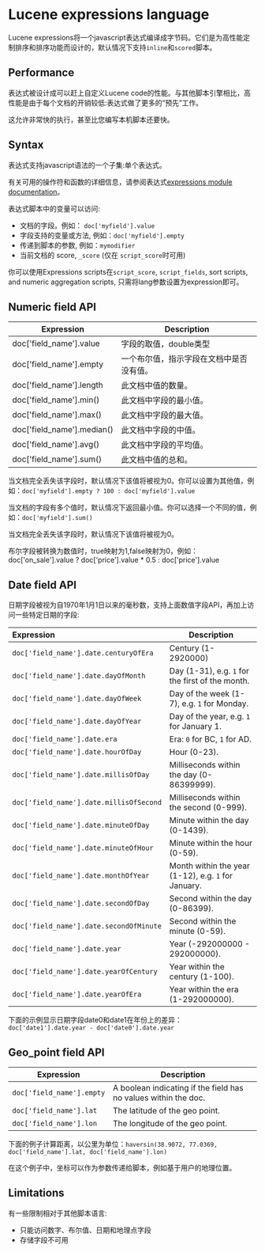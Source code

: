 # Lucene expressions language

Lucene expressions将一个javascript表达式编译成字节码。它们是为高性能定制排序和排序功能而设计的，默认情况下支持`inline`和`scored`脚本。



## Performance

表达式被设计成可以赶上自定义Lucene code的性能。与其他脚本引擎相比，高性能是由于每个文档的开销较低:表达式做了更多的“预先”工作。

这允许非常快的执行，甚至比您编写本机脚本还要快。



## Syntax

表达式支持javascript语法的一个子集:单个表达式。

有关可用的操作符和函数的详细信息，请参阅表达式[expressions module documentation](http://lucene.apache.org/core/8_6_0/expressions/index.html?org/apache/lucene/expressions/js/package-summary.html)。

表达式脚本中的变量可以访问:

- 文档的字段。例如： `doc['myfield'].value`
- 字段支持的变量或方法, 例如：`doc['myfield'].empty`
- 传递到脚本的参数, 例如：`mymodifier`
- 当前文档的 score, `_score` (仅在 `script_score`时可用)

你可以使用Expressions scripts在`script_score`, `script_fields`, sort scripts, and numeric aggregation scripts, 只需将lang参数设置为expression即可。



## Numeric field API

| **Expression**             | **Description**                          |
| -------------------------- | ---------------------------------------- |
| doc['field_name'].value    | 字段的取值，double类型                   |
| doc['field_name'].empty    | 一个布尔值，指示字段在文档中是否没有值。 |
| doc['field_name'].length   | 此文档中值的数量。                       |
| doc['field_name'].min()    | 此文档中字段的最小值。                   |
| doc['field_name'].max()    | 此文档中字段的最大值。                   |
| doc['field_name'].median() | 此文档中字段的中值。                     |
| doc['field_name'].avg()    | 此文档中字段的平均值。                   |
| doc['field_name'].sum()    | 此文档中值的总和。                       |



当文档完全丢失该字段时，默认情况下该值将被视为0。你可以设置为其他值，例如：`doc['myfield'].empty ? 100 : doc['myfield'].value`

当文档的字段有多个值时，默认情况下返回最小值。你可以选择一个不同的值，例如：`doc['myfield'].sum()`

当文档完全丢失该字段时，默认情况下该值将被视为0。

布尔字段被转换为数值时，true映射为1,false映射为0，例如：doc['on_sale'].value ? doc['price'].value * 0.5 : doc['price'].value



## Date field API

日期字段被视为自1970年1月1日以来的毫秒数，支持上面数值字段API，再加上访问一些特定日期的字段:

| Expression                              | Description                                         |
| :-------------------------------------- | --------------------------------------------------- |
| `doc['field_name'].date.centuryOfEra`   | Century (1-2920000)                                 |
| `doc['field_name'].date.dayOfMonth`     | Day (1-31), e.g. `1` for the first of the month.    |
| `doc['field_name'].date.dayOfWeek`      | Day of the week (1-7), e.g. `1` for Monday.         |
| `doc['field_name'].date.dayOfYear`      | Day of the year, e.g. `1` for January 1.            |
| `doc['field_name'].date.era`            | Era: `0` for BC, `1` for AD.                        |
| `doc['field_name'].date.hourOfDay`      | Hour (0-23).                                        |
| `doc['field_name'].date.millisOfDay`    | Milliseconds within the day (0-86399999).           |
| `doc['field_name'].date.millisOfSecond` | Milliseconds within the second (0-999).             |
| `doc['field_name'].date.minuteOfDay`    | Minute within the day (0-1439).                     |
| `doc['field_name'].date.minuteOfHour`   | Minute within the hour (0-59).                      |
| `doc['field_name'].date.monthOfYear`    | Month within the year (1-12), e.g. `1` for January. |
| `doc['field_name'].date.secondOfDay`    | Second within the day (0-86399).                    |
| `doc['field_name'].date.secondOfMinute` | Second within the minute (0-59).                    |
| `doc['field_name'].date.year`           | Year (-292000000 - 292000000).                      |
| `doc['field_name'].date.yearOfCentury`  | Year within the century (1-100).                    |
| `doc['field_name'].date.yearOfEra`      | Year within the era (1-292000000).                  |



下面的示例显示日期字段date0和date1在年份上的差异：`doc['date1'].date.year - doc['date0'].date.year`



## Geo_point field API

| Expression                | Description                                                  |
| ------------------------- | ------------------------------------------------------------ |
| `doc['field_name'].empty` | A boolean indicating if the field has no values within the doc. |
| `doc['field_name'].lat`   | The latitude of the geo point.                               |
| `doc['field_name'].lon`   | The longitude of the geo point.                              |

下面的例子计算距离，以公里为单位：`haversin(38.9072, 77.0369, doc['field_name'].lat, doc['field_name'].lon)`

在这个例子中，坐标可以作为参数传递给脚本，例如基于用户的地理位置。



## Limitations

有一些限制相对于其他脚本语言:

- 只能访问数字、布尔值、日期和地理点字段
- 存储字段不可用